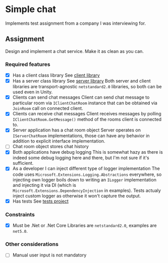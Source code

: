 # Simple chat 

Implements test assignment from a company I was interviewing for.

## Assignment 

Design and implement a chat service. Make it as clean as you can.

### Required features

- [x] Has a client class library
  See [client library](./src/client-library)
- [x] Has a server class library
  See [server library](./src/server-library)
  Both server and client libraries are transport-agnostic `netstandard2.0` libraries, so both 
  can be used even in Unity.
- [x] Clients can send chat messages
  Client can send chat message to particular room via `IClientChatRoom` instance
  that can be obtained via `JoinRoom` call on connected client.
- [x] Clients can receive chat messages
  Client receives messages by polling `IClientChatRoom.GetMessage()` method of the rooms
  client is connected to.
- [x] Server application has a chat room object
  Server operates on `IServerChatRoom` implementations, those can have any 
  behavior in addition to explicit interface implementation.
- [ ] Chat room object stores chat history
- [x] Both applications have debug logging
  This is somewhat hazy as there is indeed some debug logging here and there, 
  but I'm not sure if it's sufficient.
- [x] As a developer I can inject different type of logger implementation
  The code uses `Microsoft.Extensions.Logging.Abstractions` everywhere, so
  injecting own logger boils down to writing an `ILogger` implementation and injecting
  it via DI (which is `Microsoft.Extensions.DependencyInjection` in examples).
  Tests actualy inject custom logger as otherwise it won't capture the output.
- [x] Has tests
  See [tests project](./tests/chat-tests)

### Constraints

- [x] Must be .Net or .Net Core
  Libraries are `netstandard2.0`, examples are `net5.0`.

### Other considerations

- [ ] Manual user input is not mandatory

